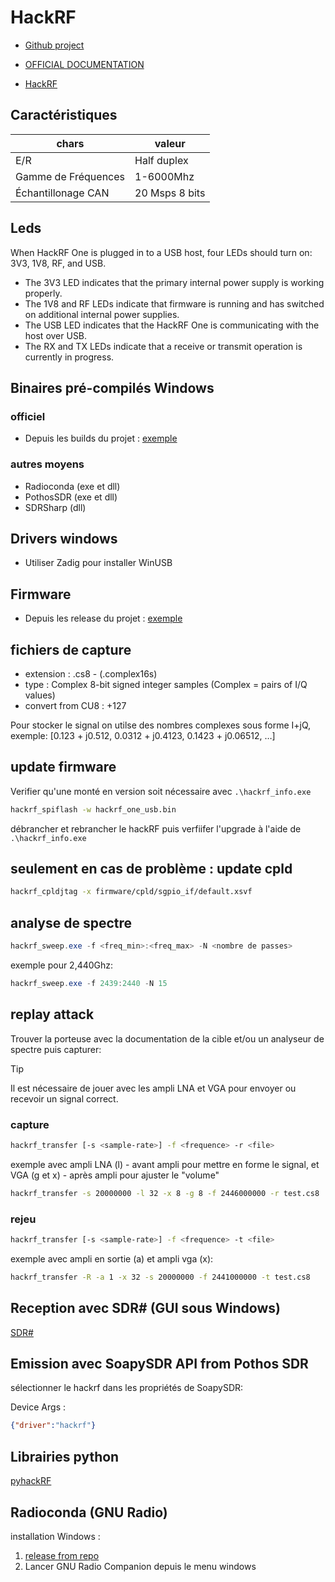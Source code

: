 # HackRF

* [Github project](https://github.com/greatscottgadgets/hackrf)

* [OFFICIAL DOCUMENTATION](https://hackrf.readthedocs.io/en/latest/)

* [HackRF](https://greatscottgadgets.com/hackrf/one/)

## Caractéristiques

| chars | valeur |
|-------|----------|
| E/R | Half duplex |
| Gamme de Fréquences | 1-6000Mhz |
| Échantillonage CAN | 20 Msps 8 bits |


## Leds

When HackRF One is plugged in to a USB host, four LEDs should turn on: 3V3, 1V8, RF, and USB. 
* The 3V3 LED indicates that the primary internal power supply is working properly.
* The 1V8 and RF LEDs indicate that firmware is running and has switched on additional internal power supplies. 
* The USB LED indicates that the HackRF One is communicating with the host over USB.
* The RX and TX LEDs indicate that a receive or transmit operation is currently in progress.

## Binaires pré-compilés Windows

### officiel

* Depuis les builds du projet : [exemple](https://github.com/greatscottgadgets/hackrf/actions/runs/9349835099)

### autres moyens

* Radioconda (exe et dll)
* PothosSDR (exe et dll)
* SDRSharp (dll)

## Drivers windows

* Utiliser Zadig pour installer WinUSB

## Firmware

* Depuis les release du projet : [exemple](https://github.com/greatscottgadgets/hackrf/releases/tag/v2024.02.1)

## fichiers de capture

* extension : .cs8 - (.complex16s) 
* type : Complex 8-bit signed integer samples (Complex = pairs of I/Q values)
* convert from CU8 : +127

Pour stocker le signal on utilse des nombres complexes sous forme I+jQ, exemple: [0.123 + j0.512, 0.0312 + j0.4123, 0.1423 + j0.06512, …]

## update firmware

Verifier qu'une monté en version soit nécessaire avec `.\hackrf_info.exe`

```sh
hackrf_spiflash -w hackrf_one_usb.bin
```

débrancher et rebrancher le hackRF puis verfiifer l'upgrade à l'aide de `.\hackrf_info.exe`

## seulement en cas de problème : update cpld

```sh
hackrf_cpldjtag -x firmware/cpld/sgpio_if/default.xsvf
```

## analyse de spectre

```powershell
hackrf_sweep.exe -f <freq_min>:<freq_max> -N <nombre de passes>
```

exemple pour 2,440Ghz:

```powershell
hackrf_sweep.exe -f 2439:2440 -N 15
```

## replay attack

Trouver la porteuse avec la documentation de la cible et/ou un analyseur de spectre puis capturer:

> [!TIP]
> Il est nécessaire de jouer avec les ampli LNA et VGA pour envoyer ou recevoir un signal correct.

### capture

```sh
hackrf_transfer [-s <sample-rate>] -f <frequence> -r <file>
```

exemple avec ampli LNA (l) - avant ampli pour mettre en forme le signal, et VGA (g et x) - après ampli pour ajuster le "volume"
```sh
hackrf_transfer -s 20000000 -l 32 -x 8 -g 8 -f 2446000000 -r test.cs8
```

### rejeu

```sh
hackrf_transfer [-s <sample-rate>] -f <frequence> -t <file>
```

exemple avec ampli en sortie (a) et ampli vga (x):

```sh
hackrf_transfer -R -a 1 -x 32 -s 20000000 -f 2441000000 -t test.cs8
```

## Reception avec SDR# (GUI sous Windows)

[SDR#](https://airspy.com/download/)

## Emission avec SoapySDR API from Pothos SDR

sélectionner le hackrf dans les propriétés de SoapySDR:

Device Args : 
```json
{"driver":"hackrf"}
```

## Librairies python

[pyhackRF](https://github.com/dressel/pyhackrf/tree/master#quick-example)

## Radioconda (GNU Radio)

installation Windows :

1. [release from repo](https://github.com/ryanvolz/radioconda)
2. Lancer GNU Radio Companion depuis le menu windows



